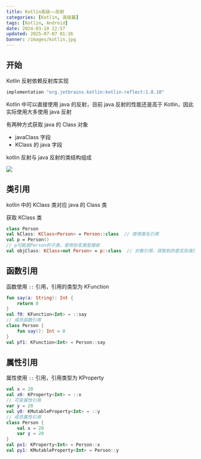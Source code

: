 ```yaml
---
title: Kotlin高级——反射
categories: [Kotlin, 高级篇]
tags: [Kotlin, Android]
date: 2024-03-10 22:57
updated: 2025-07-07 01:26
banner: /images/kotlin.jpg
---
```

## 开始

Kotlin 反射依赖反射库实现

``` groovy
implementation "org.jetbrains.kotlin:kotlin-reflect:1.8.10"
```

Kotlin 中可以直接使用 java 的反射，目前 java 反射的性能还是高于 Kotlin，因此实际使用大多使用 java 反射

有两种方式获取 java 的 Class 对象

- javaClass 字段
- KClass 的 java 字段

kotlin 反射与 java 反射的类结构组成

![](kotlin高级-反射-1751822808903.png)

## 类引用

kotlin 中的 KClass 类对应 java 的 Class 类

获取 KClass 类

``` kotlin
class Person
val kClass: KClass<Person> = Person::class  // 使用类名引用
val p = Person()
// p可能是Person的子类，使用协变类型接收
val objClass: KClass<out Person> = p::class  // 对象引用，获取到的是实际类型
```

## 函数引用

函数使用 `::` 引用，引用的类型为 KFunction

``` kotlin
fun say(a: String): Int {
    return 0
}
val f0: KFunction<Int> = ::say
// 成员函数引用
class Person {
    fun say(): Int = 0
}
val pf1: KFunction<Int> = Person::say
```

## 属性引用

属性使用 `::` 引用，引用类型为 KProperty

``` kotlin
val x = 20
val x0: KProperty<Int> = ::x
// 可变属性引用
var y = 20
val y0: KMutableProperty<Int> = ::y
// 成员属性引用
class Person {
    val x = 20
    var y = 20
}
val px1: KProperty<Int> = Person::x
val py1: KMutableProperty<Int> = Person::y
```

